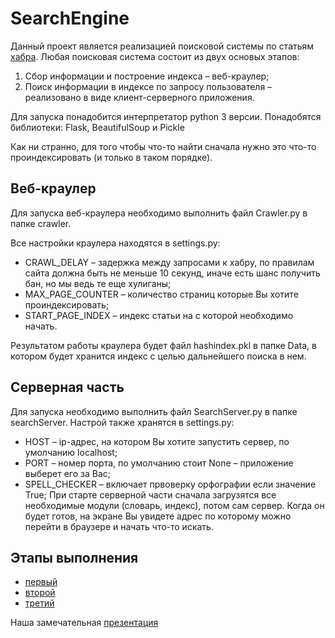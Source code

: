 # SearchEngine

Данный проект является реализацией поисковой системы по статьям [хабра](https://habr.com).
Любая поисковая система состоит из двух основых этапов:
1. Сбор информации и построение индекса – веб-краулер;
2. Поиск информации в индексе по запросу пользователя – реализовано в виде клиент-серверного
 приложения.

Для запуска понадобится интерпретатор python 3 версии.
Понадобятся библиотеки: Flask, BeautifulSoup и Pickle 

Как ни странно, для того чтобы что-то найти сначала нужно это что-то
проиндексировать (и только в таком порядке). 

## Веб-краулер
Для запуска веб-краулера необходимо выполнить файл Crawler.py в
папке crawler.

Все настройки краулера находятся в settings.py:
* CRAWL_DELAY – задержка между запросами к хабру, по правилам 
сайта должна быть не меньше 10 секунд, иначе есть шанс получить бан, но мы ведь те еще хулиганы;
* MAX_PAGE_COUNTER – количество страниц которые Вы хотите проиндексировать;
* START_PAGE_INDEX – индекс статьи на с которой необходимо начать.

Результатом работы краулера будет файл hashindex.pkl в папке Data, в котором будет хранится индекс с
целью дальнейшего поиска в нем.
 
## Серверная часть 
Для запуска необходимо выполнить файл SearchServer.py в папке searchServer.
Настрой также хранятся в settings.py:
* HOST – ip-адрес, на котором Вы хотите запустить сервер,
по умолчанию localhost;
* PORT – номер порта, по умолчанию стоит None – приложение выберет его за Вас;
* SPELL_CHECKER – включает првоверку орфографии если значение True;
При старте серверной части сначала загрузятся все необходимые модули (словарь, индекс), потом сам сервер.
Когда он будет готов, на экране Вы увидете адрес по которому можно перейти в браузере и начать что-то искать.

## Этапы выполнения
* [первый](https://docs.google.com/document/d/17RWpdan5VpLP9T40lzYhYkF-p3gwDS8X2UEBAjkmXkk/edit?usp=sharing)
* [второй](https://docs.google.com/document/d/1Pa2SAddKFnZkFumCC4Iott09tPMCzzzJ23H8zC6qms8/edit?usp=sharing)
* [третий](https://docs.google.com/document/d/1fsq1YLwKKagtgxK1kFxTZ-qMsssB3UweSZWNapOcXz8/edit?usp=sharing)

Наша замечательная [презентация](https://docs.google.com/presentation/d/1wfJBOFwuTvOzoaR2bKwI6K_WCo9hB137NaOYsuklFFA/edit?usp=sharing)


  




